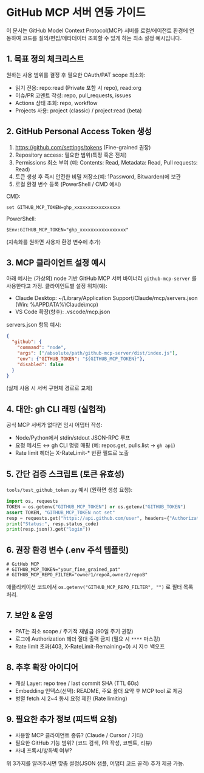 # GitHub MCP 서버 연동 가이드

이 문서는 GitHub Model Context Protocol(MCP) 서버를 로컬/에이전트 환경에 연동하여 코드를 질의/편집/메타데이터 조회할 수 있게 하는 최소 설정 예시입니다.

## 1. 목표 정의 체크리스트
원하는 사용 범위를 결정 후 필요한 OAuth/PAT scope 최소화:
- 읽기 전용: repo:read (Private 포함 시 repo), read:org
- 이슈/PR 코멘트 작성: repo, pull_requests, issues
- Actions 상태 조회: repo, workflow
- Projects 사용: project (classic) / project:read (beta)

## 2. GitHub Personal Access Token 생성
1. https://github.com/settings/tokens (Fine-grained 권장)
2. Repository access: 필요한 범위(특정 혹은 전체)
3. Permissions 최소 부여 (예: Contents: Read, Metadata: Read, Pull requests: Read)
4. 토큰 생성 후 즉시 안전한 비밀 저장소(예: 1Password, Bitwarden)에 보관
5. 로컬 환경 변수 등록 (PowerShell / CMD 예시)

CMD:
```
set GITHUB_MCP_TOKEN=ghp_xxxxxxxxxxxxxxxxx
```
PowerShell:
```
$Env:GITHUB_MCP_TOKEN="ghp_xxxxxxxxxxxxxxxxx"
```
(지속화를 원하면 사용자 환경 변수에 추가)

## 3. MCP 클라이언트 설정 예시
아래 예시는 (가상의) node 기반 GitHub MCP 서버 바이너리 `github-mcp-server` 를 사용한다고 가정.
클라이언트별 설정 위치(예):
- Claude Desktop: ~/Library/Application Support/Claude/mcp/servers.json (Win: %APPDATA%\Claude\mcp)
- VS Code 확장(향후): .vscode/mcp.json

servers.json 항목 예시:
```json
{
  "github": {
    "command": "node",
    "args": ["/absolute/path/github-mcp-server/dist/index.js"],
    "env": {"GITHUB_TOKEN": "${GITHUB_MCP_TOKEN}"},
    "disabled": false
  }
}
```
(실제 사용 시 서버 구현체 경로로 교체)

## 4. 대안: gh CLI 래핑 (실험적)
공식 MCP 서버가 없다면 임시 어댑터 작성:
- Node/Python에서 stdin/stdout JSON-RPC 루프
- 요청 메서드 ↔ gh CLI 명령 매핑 (예: repos.get, pulls.list → `gh api`)
- Rate limit 헤더는 X-RateLimit-* 반환 필드로 노출

## 5. 간단 검증 스크립트 (토큰 유효성)
`tools/test_github_token.py` 예시 (원하면 생성 요청):
```python
import os, requests
TOKEN = os.getenv("GITHUB_MCP_TOKEN") or os.getenv("GITHUB_TOKEN")
assert TOKEN, "GITHUB_MCP_TOKEN not set"
resp = requests.get("https://api.github.com/user", headers={"Authorization": f"Bearer {TOKEN}", "Accept": "application/vnd.github+json"})
print("Status:", resp.status_code)
print(resp.json().get("login"))
```

## 6. 권장 환경 변수 (.env 주석 템플릿)
```
# GitHub MCP
# GITHUB_MCP_TOKEN="your_fine_grained_pat"
# GITHUB_MCP_REPO_FILTER="owner1/repoA,owner2/repoB"
```
애플리케이션 코드에서 `os.getenv("GITHUB_MCP_REPO_FILTER", "")` 로 필터 목록 처리.

## 7. 보안 & 운영
- PAT는 최소 scope / 주기적 재발급 (90일 주기 권장)
- 로그에 Authorization 헤더 절대 출력 금지 (필요 시 `****` 마스킹)
- Rate limit 초과(403, X-RateLimit-Remaining=0) 시 지수 백오프

## 8. 추후 확장 아이디어
- 캐싱 Layer: repo tree / last commit SHA (TTL 60s)
- Embedding 인덱스(선택): README, 주요 폴더 요약 후 MCP tool 로 제공
- 병렬 fetch 시 2~4 동시 요청 제한 (Rate limiting)

## 9. 필요한 추가 정보 (피드백 요청)
- 사용할 MCP 클라이언트 종류? (Claude / Cursor / 기타)
- 필요한 GitHub 기능 범위? (코드 검색, PR 작성, 코멘트, 리뷰)
- 사내 프록시/방화벽 여부?

위 3가지를 알려주시면 맞춤 설정(JSON 샘플, 어댑터 코드 골격) 추가 제공 가능.
